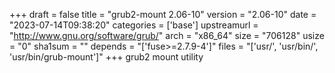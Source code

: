 +++
draft = false
title = "grub2-mount 2.06-10"
version = "2.06-10"
date = "2023-07-14T09:38:20"
categories = ['base']
upstreamurl = "http://www.gnu.org/software/grub/"
arch = "x86_64"
size = "706128"
usize = "0"
sha1sum = ""
depends = "['fuse>=2.7.9-4']"
files = "['usr/', 'usr/bin/', 'usr/bin/grub-mount']"
+++
grub2 mount utility